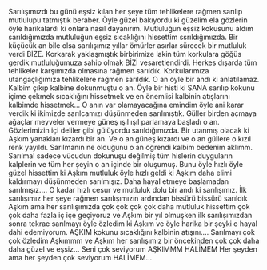Sarılışımızdı bu günü eşsiz kılan her şeye tüm tehlikelere rağmen sarılıp mutlulupu tatmıştık beraber. Öyle güzel bakıyordu ki güzelim ela gözlerin öyle harikalardı ki onlara nasıl dayanırım. Mutluluğun eşsiz kokusunu aldım sarıldığımızda mutluluğun eşsiz sıcaklığını hissettim ssrıldığımızda. Bir küçücük an bile olsa sarılışımız yıllar ömürler asırlar sürecek bir mutluluk verdi BİZE. Korkarak yaklaşmıştık birbirimize lakin tüm korkulara göğüs gerdik mutluluğumuza sahip olmak BİZİ vesaretlendirdi. Herkes dışarda tüm tehlikeler karşımızda olmasına rağmen sarıldık. Korkularımıza utangaçlığımıza tehlikelere rağmen sarıldık. O an öyle bir andı ki anlatılamaz. Kalbim çıkıp kalbine dokunmuştu o an. Öyle bir histi ki SANA sarılıp kokunu içime çekmek sıcaklığını hissetmek ve en önemlisi kalbinin atışlarını kalbimde hissetmek... O anın var olamayacağına emindim öyle ani karar verdik ki ikimizde sarılcamızı düşünmeden sarılmıştık. Güller birden açmaya ağaçlar meyveler vermeye güneş ışıl ışıl parlamaya başladı o an. Gözlerimizin içi deliler gibi gülüyordu sarıldığımızda. Bir utanmış olacak ki Aşkım yanakları kızardı bir an. Ve o an güneş kızardı ve o an güllere o kızıl renk yayıldı. Sarılmanın ne olduğunu o an öğrendi kalbim bedenim aklımm. Sarılmal sadece vücudun dokunuşu değilmiş tüm hislerin duyguların kalplerin ve tüm her şeyin o an içinde bir oluşumuş. Bunu öyle hızlı öyle güzel hissettim ki Aşkım mutluluk öyle hızlı geldi ki Aşkım daha elimi kaldırmayı düşünmeden sarılmışız. Daha hayal etmeye başlamadan sarılmışız.... O kadar hızlı cesur ve mutluluk dolu bir andı ki sarılışımız. İlk sarılışımız her şeye rağmen sarılışımızın ardından bissürü bissürü sarıldık Aşkım ama her sarılışımızda çok çok çok çok daha mutluluk hissettim çok çok daha fazla iç içe geçiyoruz ve Aşkım bir yıl olmuşken ilk sarılışımızdan sonra tekrae sarılmayı öyle özledim ki Aşkım ve öyle harika bir şeyki o hayal dahi edemiyorum. AŞKIM kokunu sıcaklığını kalbinin atışını.... Sarılmayı çok çok özledim Aşkımmm ve Aşkım her sarılışımız bir öncekinden çok çok daha daha güzel ve eşsiz... Seni çok seviyorum AŞKIMMM HALİMEM
Her şeyden ama her şeyden çok seviyorum HALİMEM... 
